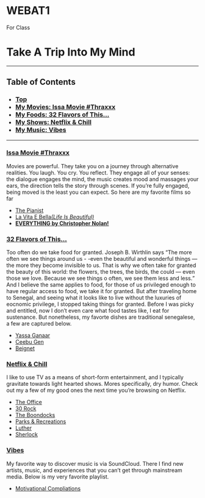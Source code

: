 # WEBAT1
For Class
<html>
<body>
<h1> <id=“top”>Take A Trip Into My Mind</h1>
<hr>
<h2>Table of Contents</h2>
<ul>
<h3>
<li><a href="#top">Top</a></li>
<li><a href= “#movies”> My Movies: Issa Movie #Thraxxx</a></li>
<li><a href= “#food”> My Foods: 32 Flavors of This…</a></li>
<li><a href=“#shows”> My Shows: Netflix & Chill</a></li>
<li><a href=“#music”> My Music: Vibes</a></li>
</h3>
</ul>
<hr>
<h3><ins> <id=“movies”>Issa Movie #Thraxxx </ins></h3>
<p>Movies are powerful. They take you on a journey through alternative realities. You laugh. You cry. You reflect. They engage all of your senses: the dialogue engages the mind, the music creates mood and massages your ears, the direction tells the story through scenes. If you’re fully engaged, being moved is the least you can expect. So here are my favorite films so far</p>
<ul>
<li><a href=“http://www.imdb.com/title/tt0253474/?ref_=nv_sr_1”>The Pianist</a></li>
<li><a href=“http://www.imdb.com/title/tt0118799/?ref_=nv_sr_1”> La Vita E Bella<i>(Life Is Beautiful)</i></a></li>
<li> <a href=“http://www.imdb.com/name/nm0634240/?ref_=nv_sr_1”><strong>EVERYTHING by Christopher Nolan!</strong></a></li>
</ul>
<h3><ins><id=”food”>32 Flavors of This…</ins></h3>
<p> Too often do we take food for granted. Joseph B. Wirthlin says <q>The more often we see things around us - -even the beautiful and wonderful things — the more they become invisible to us. That is why we often take for granted the beauty of this world: the flowers, the trees, the birds, the could — even those we love. Because we see things o often, we see them less and less.</q> And I believe the same applies to food, for those of us privileged enough to have regular access to food, we take it for granted. But after traveling home to Senegal, and seeing what it looks like to live without the luxuries of eocnomic privilege, I stopped taking things for granted. Before I was picky and entitled, now I don’t even care what food tastes like, I eat for sustenance. But nonetheless, my favorte dishes are traditional senegalese, a few are captured below.</p>
<ul>
<li> <a href=“https://photos.travelblog.org/Photos/5930/30540/f/152288-Yassa-Ganar-0.jpg”>Yassa Ganaar</a></li>
<li> <a href=“https://s-media-cache-ak0.pinimg.com/564x/6f/78/84/6f7884787f8c6d16898a65ec29d354e0.jpg”> Ceebu Gen</a></li>
<li> <a href=“http://foodnetwork.sndimg.com/content/dam/images/food/fullset/2010/7/21/1/FNM_090110-Recipe-Winner-002_s4x3.jpg.rend.sni12col.landscape.jpeg”> Beignet</a></li>
</ul>
<h3><ins><id=“shows”>Netflix & Chill</ins></h3>
<p>I like to use TV as a means of short-form entertainment, and I typically gravitate towards light hearted shows. Mores specifically, dry humor. Check out my a few of my good ones the next time you’re browsing on Netflix.</p>
<ul>
<li><a href=“https://www.google.com/url?sa=t&rct=j&q=&esrc=s&source=web&cd=1&cad=rja&uact=8&ved=0ahUKEwiV_6iVgObRAhVIRSYKHX_LATUQFggcMAA&url=http%3A%2F%2Fwww.nbc.com%2Fthe-office&usg=AFQjCNH1qfqMTCqMiJ4ji6T8GDQoIeh12A&sig2=IBvuReYgXO7Pgi_gw_ggxw”> The Office</a></li>
<li><a href=“https://www.google.com/url?sa=t&rct=j&q=&esrc=s&source=web&cd=1&cad=rja&uact=8&ved=0ahUKEwiFlqCogObRAhXGMyYKHQZRDs8QFggdMAA&url=http%3A%2F%2Fwww.nbc.com%2F30-rock&usg=AFQjCNEmRIYz6pKspETpmuZl_8Db4cuszw&sig2=W_i4VDn4KoQeBauFEtcQ9w&bvm=bv.145822982,d.eWE”> 30 Rock</a></li>
<li><a href=“https://www.google.com/url?sa=t&rct=j&q=&esrc=s&source=web&cd=2&cad=rja&uact=8&ved=0ahUKEwjdt9CwgObRAhXFTSYKHR0SBdUQFgglMAE&url=http%3A%2F%2Fwww.adultswim.com%2Fvideos%2Fthe-boondocks%2F&usg=AFQjCNHcdzwsoYrWLGyGfyV7l8eXDKie1w&sig2=hX5SlwCtVse-RPAL20MCOw&bvm=bv.145822982,d.eWE”>The Boondocks</a></li>
<li><a href=“https://www.google.com/url?sa=t&rct=j&q=&esrc=s&source=web&cd=1&cad=rja&uact=8&ved=0ahUKEwjW4aXEgObRAhXB1CYKHUDDCQsQFggdMAA&url=http%3A%2F%2Fwww.nbc.com%2Fparks-and-recreation&usg=AFQjCNHxzHPriLNXh8gNcNKell-ob9X3bg&sig2=520KviAxh47pRpuOPBbuPA&bvm=bv.145822982,d.eWE”>Parks & Recreations</a></li>
<li><a href=“https://www.google.com/url?sa=t&rct=j&q=&esrc=s&source=web&cd=1&cad=rja&uact=8&ved=0ahUKEwjW4aXEgObRAhXB1CYKHUDDCQsQFggdMAA&url=http%3A%2F%2Fwww.nbc.com%2Fparks-and-recreation&usg=AFQjCNHxzHPriLNXh8gNcNKell-ob9X3bg&sig2=520KviAxh47pRpuOPBbuPA&bvm=bv.145822982,d.eWE”>Luther</a></li>
<li><a href=“https://www.google.com/url?sa=t&rct=j&q=&esrc=s&source=web&cd=7&cad=rja&uact=8&ved=0ahUKEwi_6MmrgebRAhXKNSYKHcStBHEQFghFMAY&url=http%3A%2F%2Fwww.bbc.co.uk%2Fprogrammes%2Fb018ttws&usg=AFQjCNFy74GuFitMhxrfNew8gBJEvpjfHQ&sig2=5jXFAwwPOZdxKsIepgcIbw”>Sherlock</a></li>
</ul>
<h3><ins><id=”music”>Vibes</ins></h3>
<p>My favorite way to discover music is via SoundCloud. There I find new artists, music, and experiences that you can’t get through mainstream media. Below is my very favorite playlist.</p>
<ul>
<li><a href="https://soundcloud.com/malik-mbaye/sets/motivation">Motivational Compliations </a></li>
</ul>
</body>
</html>
